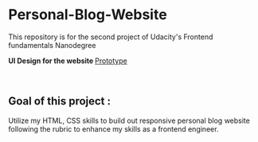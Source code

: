 # Personal-Blog-Website
This repository is for the second project of Udacity's Frontend fundamentals Nanodegree

<b> UI Design for the website </b>
<a href="https://www.figma.com/file/srlv9BqfZ5aFkZpt0iu2uf/Personal-blog-website"> Prototype<a>

<br>

## Goal of this project :
Utilize my HTML, CSS skills to build out responsive personal blog website following the rubric to enhance
  my skills as a frontend engineer. 
